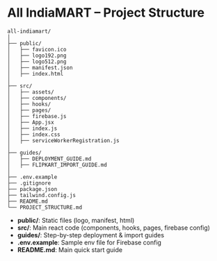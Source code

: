 # All IndiaMART – Project Structure

```
all-indiamart/
│
├── public/
│   ├── favicon.ico
│   ├── logo192.png
│   ├── logo512.png
│   ├── manifest.json
│   ├── index.html
│
├── src/
│   ├── assets/
│   ├── components/
│   ├── hooks/
│   ├── pages/
│   ├── firebase.js
│   ├── App.jsx
│   ├── index.js
│   ├── index.css
│   ├── serviceWorkerRegistration.js
│
├── guides/
│   ├── DEPLOYMENT_GUIDE.md
│   ├── FLIPKART_IMPORT_GUIDE.md
│
├── .env.example
├── .gitignore
├── package.json
├── tailwind.config.js
├── README.md
└── PROJECT_STRUCTURE.md
```
- **public/**: Static files (logo, manifest, html)
- **src/**: Main react code (components, hooks, pages, firebase config)
- **guides/**: Step-by-step deployment & import guides
- **.env.example**: Sample env file for Firebase config
- **README.md**: Main quick start guide